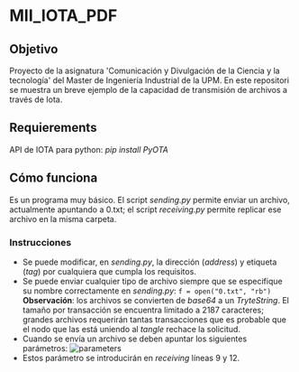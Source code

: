 # MII_IOTA_PDF

## Objetivo
Proyecto de la asignatura 'Comunicación y Divulgación de la Ciencia y la tecnología' del Master de Ingeniería Industrial de la UPM. En este repositori se muestra un breve ejemplo de la capacidad de transmisión de archivos a través de Iota.

## Requierements
API de IOTA para python:
 *pip install PyOTA*

## Cómo funciona
Es un programa muy básico. El script *sending.py* permite enviar un archivo, actualmente apuntando a 0.txt; el script *receiving.py* permite replicar ese archivo en la misma carpeta.

### Instrucciones
- Se puede modificar, en *sending.py*, la dirección (*address*) y etiqueta (*tag*) por cualquiera que cumpla los requisitos.
- Se puede enviar cualquier tipo de archivo siempre que se especifique su nombre correctamente en *sending.py*:
```f = open("0.txt", "rb")```
**Observación**: los archivos se convierten de *base64* a un *TryteString*. El tamaño por transacción se encuentra limitado a 2187 caracteres; grandes archivos requerirán tantas transacciones que es probable que el
nodo que las está uniendo al *tangle* rechace la solicitud.
- Cuando se envía un archivo se deben apuntar los siguientes parámetros:
![parameters](./images/input.PNG)
- Estos parámetro se introducirán en *receiving* líneas 9 y 12.

